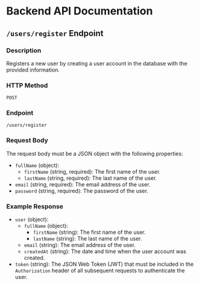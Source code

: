 # Backend API Documentation

## `/users/register` Endpoint

### Description

Registers a new user by creating a user account in the database with the provided information.

### HTTP Method

`POST`

### Endpoint

`/users/register`

### Request Body

The request body must be a JSON object with the following properties:

- `fullName` (object):
    - `firstName` (string, required): The first name of the user.
    - `lastName` (string, required): The last name of the user.
- `email` (string, required): The email address of the user.
- `password` (string, required): The password of the user.

### Example Response

- `user` (object):
    - `fullName` (object):
        - `firstName` (string): The first name of the user.
        - `lastName` (string): The last name of the user.
    - `email` (string): The email address of the user.
    - `createdAt` (string): The date and time when the user account was created.
- `token` (string): The JSON Web Token (JWT) that must be included in the `Authorization` header of all subsequent requests to authenticate the user.

